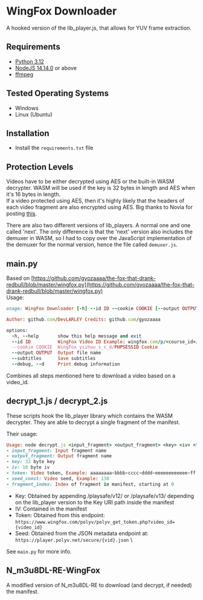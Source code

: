 # WingFox Downloader
A hooked version of the lib_player.js, that allows for YUV frame extraction.

## Requirements
+ [Python 3.12](https://www.python.org/)
+ [NodeJS 14.14.0](https://nodejs.org/) or above
+ [ffmpeg](https://ffmpeg.org/)

## Tested Operating Systems
+ Windows
+ Linux (Ubuntu)

## Installation
+ Install the `requirements.txt` file

## Protection Levels
Videos have to be either decrypted using AES or the built-in WASM decrypter.
WASM will be used if the key is 32 bytes in length and AES when it's 16 bytes in length. \
If a video protected using AES, then it's highly likely that the headers of each video fragment are also encrypted using AES.
Big thanks to Novia for posting [this](https://forum.videohelp.com/attachments/80815-1721376096/QQ%E6%88%AA%E5%9B%BE20240719160116.png).

There are also two different versions of lib_players. A normal one and one called 'next'. 
The only difference is that the 'next' version also includes the demuxer in WASM, so I had to copy over the JavaScript implementation of the demuxer for the normal version, hence the file called `demuxer.js`.


## main.py
Based on [https://github.com/gyozaaaa/the-fox-that-drank-redbull/blob/master/wingfox.py](https://github.com/gyozaaaa/the-fox-that-drank-redbull/blob/master/wingfox.py) \
Usage:
```ruby
usage: WingFox Downloader [-h] --id ID --cookie COOKIE [--output OUTPUT] [--subtitles] [--debug]

Author: github.com/DevLARLEY Credits: github.com/gyozaaaa

options:
  -h, --help       show this help message and exit
  --id ID          WingFox Video ID Example: wingfox.com/p/<course_id>/<video_id> Shall be obtained from the 'get_video_url' request if not present in the URL
  --cookie COOKIE  WingFox yiihuu_s_c_d/PHPSESSID Cookie
  --output OUTPUT  Output file name
  --subtitles      Save subtitles
  --debug, --d     Print debug information
```

Combines all steps mentioned here to download a video based on a video_id.


## decrypt_1.js / decrypt_2.js
These scripts hook the lib_player library which contains the WASM decrypter. 
They are able to decrypt a single fragment of the manifest.

Their usage:
````ruby
Usage: node decrypt.js <input_fragment> <output_fragment> <key> <iv> <token> <mh/seed_const> <fragment_index>
- input_fragment: Input fragment name
- output_fragment: Output fragment name
- key: 32 byte key
- iv: 16 byte iv
- token: Video token, Example: aaaaaaaa-bbbb-cccc-dddd-eeeeeeeeeeee-ff
- seed_const: Video seed, Example: 130
- fragment_index: Index of fragment in manifest, starting at 0
````

+ Key: Obtained by appending /playsafe/v12/ or /playsafe/v13/ depending on the lib_player version to the Key URI path inside the manifest
+ IV: Contained in the manifest
+ Token: Obtained from this endpoint: `https://www.wingfox.com/polyv/polyv_get_token.php?video_id={video_id}`
+ Seed: Obtained from the JSON metadata endpoint at: `https://player.polyv.net/secure/{vid}.json` \

See `main.py` for more info.

## N_m3u8DL-RE-WingFox
A modified version of N_m3u8DL-RE to download (and decrypt, if needed) the manifest.
